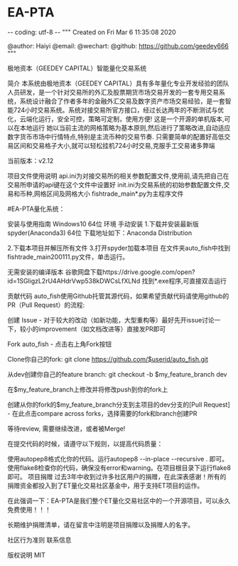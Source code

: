 # EA-PTA
-- coding: utf-8 --
""" Created on Fri Mar 6 11:35:08 2020

@author: Haiyi @email:  @wechart:  @github: https://github.com/geedey666 """

极地资本（GEEDEY CAPITAL）智能量化交易系统

简介
本系统由极地资本（GEEDEY CAPITAL）具有多年量化专业开发经验的团队人员研发，是一个针对交易所的外汇及股票期货市场交易开发的一套专用交易系统，系统设计融合了作者多年的金融外汇交易及数字资产市场交易经验，是一套智能724小时交易系统。系统对接交易所官方接口，经过长达两年的不断测试与优化，云端化运行，安全可控，策略可定制，使用方便! 这是一个开源的单机版本,可以在本地运行 她以当前主流的网格策略为基本原则,然后进行了策略改进,自动适应数字货币市场中行情特点,特别是主流币种的交易节奏. 只需要简单的配置好高低交易区间和交易格子大小,就可以轻松挂机724小时交易,克服手工交易诸多弊端

当前版本：v2.12

项目文件使用说明
api.ini为对接交易所的相关参数配置文件,使用前,请先把自己在交易所申请的api键在这个文件中设置好
init.ini为交易系统的初始参数配置文件,交易和币种,网格区间及网格大小
fishtrade_main*.py为主程序文件


#EA-PTA量化系统：

安装与使用指南
Windows10 64位 环境
手动安装
1.下载并安装最新版spyder(Anaconda3) 64位
下载地址如下：Anaconda Distribution

 

2.下载本项目并解压所有文件
3.打开spyder加载本项目
在文件夹auto_fish中找到fishtrade_main200111.py文件，单击运行。

无需安装的编译版本
谷歌网盘下载https://drive.google.com/open?id=1SGligzL2rU4AHdrVwp538kDWCsLfXLNd 找到*.exe程序,可直接双击运行

贡献代码
auto_fish使用Github托管其源代码，如果希望贡献代码请使用github的PR（Pull Request）的流程:

创建 Issue - 对于较大的改动（如新功能，大型重构等）最好先开issue讨论一下，较小的improvement（如文档改进等）直接发PR即可

Fork auto_fish - 点击右上角Fork按钮

Clone你自己的fork: git clone https://github.com/$userid/auto_fish.git

从dev创建你自己的feature branch: git checkout -b $my_feature_branch dev

在$my_feature_branch上修改并将修改push到你的fork上

创建从你的fork的$my_feature_branch分支到主项目的dev分支的[Pull Request] - 在此点击compare across forks，选择需要的fork和branch创建PR

等待review, 需要继续改进，或者被Merge!

在提交代码的时候，请遵守以下规则，以提高代码质量：

使用autopep8格式化你的代码。运行autopep8 --in-place --recursive . 即可。
使用flake8检查你的代码，确保没有error和warning。在项目根目录下运行flake8即可。
项目捐赠
过去3年中收到过许多社区用户的捐赠，在此深表感谢！所有的捐赠资金都投入到了ET量化交易社区基金中，用于支持ET项目的运作。

在此强调一下：EA-PTA是我们整个ET量化交易社区中的一个开源项目，可以永久免费使用！！！



长期维护捐赠清单，请在留言中注明是项目捐赠以及捐赠人的名字。





社区行为准则
联系信息

 

版权说明
MIT
